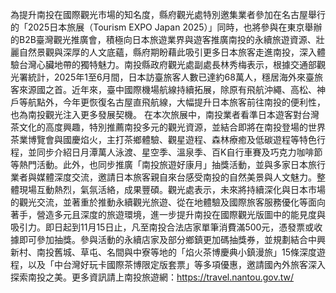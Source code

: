 為提升南投在國際觀光市場的知名度，縣府觀光處特別邀集業者參加在名古屋舉行的「2025日本旅展（Tourism EXPO Japan 2025）」同時，也將參與在東京舉辦的B2B臺灣觀光推廣會，積極向日本旅遊業界與遊客推廣南投的永續旅遊資源、壯麗自然景觀與深厚的人文底蘊，縣府期盼藉此吸引更多日本旅客走進南投，深入體驗台灣心臟地帶的獨特魅力。南投縣政府觀光處副處長林秀梅表示，根據交通部觀光署統計，2025年1至6月間，日本訪臺旅客人數已達約68萬人，穩居海外來臺旅客來源國之首。近年來，臺中國際機場航線持續拓展，除原有飛航沖繩、高松、神戶等航點外，今年更恢復名古屋直飛航線，大幅提升日本旅客前往南投的便利性，也為南投觀光注入更多發展契機。 在本次旅展中，南投業者看準日本遊客對台灣茶文化的高度興趣，特別推薦南投多元的觀光資源，並結合即將在南投登場的世界茶業博覽會與國慶焰火，主打茶鄉體驗、觀星遊程、森林療癒及低碳遊程等特色行程，並同步介紹日月潭萬人泳渡、星空季、溫泉季、百K自行車賽及巧克力咖啡節等熱門活動。此外，也同步推廣「南投旅遊好康月」抽獎活動，並與多家日本旅行業者與媒體深度交流，邀請日本旅客親自來台感受南投的自然美景與人文魅力。整體現場互動熱烈，氣氛活絡，成果豐碩。觀光處表示，未來將持續深化與日本市場的觀光交流，並著重於推動永續觀光旅遊、從在地體驗及國際旅客服務優化等面向著手，營造多元且深度的旅遊環境，進一步提升南投在國際觀光版圖中的能見度與吸引力。即日起到11月15日止，凡至南投合法店家單筆消費滿500元，憑發票或收據即可參加抽獎。參與活動的永續店家及部分鄉鎮更加碼抽獎券，並規劃結合中興新村、南投舊城、草屯、名間與中寮等地的「焰火茶博慶典小鎮漫旅」15條深度遊程，以及「中台灣好玩卡國際茶博限定版套票」等多項優惠，邀請國內外旅客深入探索南投之美。更多資訊請上南投旅遊網：https://travel.nantou.gov.tw/